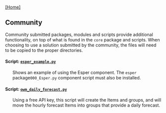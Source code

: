 [[Home]](README.md)

## Community

Community submitted packages, modules and scripts provide additional functionality, on top of what is found in the `core` package and scripts.
When choosing to use a solution submitted by the community, the files will need to be copied to the proper directories. 

#### Script: [`esper_example.py`](../Community/Esper/automation/jsr223/community/esper/esper_example.py)
<ul>

Shows an example of using the Esper component.
The `esper` package`000_Esper.py` component script must also be installed.
</ul>

#### Script: [`owm_daily_forecast.py`](../Community/OpenWeatherMap/automation/jsr223/community/openweathermap/owm_daily_forecast.py)
<ul>

Using a free API key, this script will create the Items and groups, and will move the hourly forecast Items into groups that provide a daily forecast.
</ul>